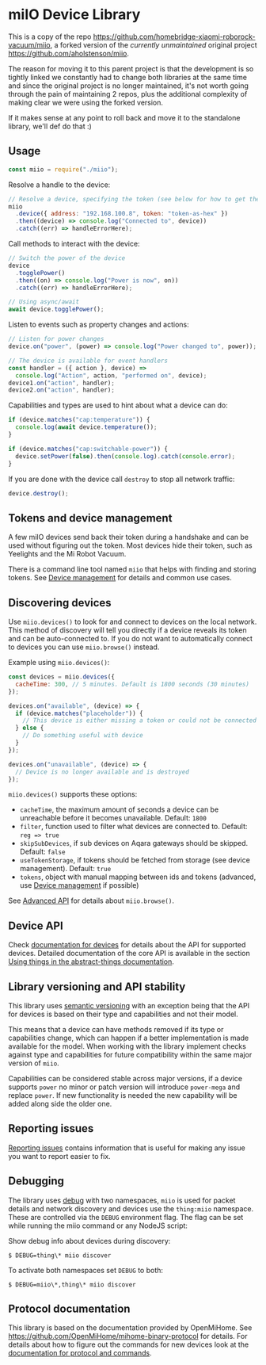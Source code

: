 # miIO Device Library

This is a copy of the repo https://github.com/homebridge-xiaomi-roborock-vacuum/miio,
a forked version of the _currently unmaintained_ original project https://github.com/aholstenson/miio.

The reason for moving it to this parent project is that the development is so tightly linked we constantly had to change
both libraries at the same time and since the original project is no longer maintained, it's not worth going through the
pain of maintaining 2 repos, plus the additional complexity of making clear we were using the forked version.

If it makes sense at any point to roll back and move it to the standalone library, we'll def do that :)

## Usage

```javascript
const miio = require("./miio");
```

Resolve a handle to the device:

```javascript
// Resolve a device, specifying the token (see below for how to get the token)
miio
  .device({ address: "192.168.100.8", token: "token-as-hex" })
  .then((device) => console.log("Connected to", device))
  .catch((err) => handleErrorHere);
```

Call methods to interact with the device:

```javascript
// Switch the power of the device
device
  .togglePower()
  .then((on) => console.log("Power is now", on))
  .catch((err) => handleErrorHere);

// Using async/await
await device.togglePower();
```

Listen to events such as property changes and actions:

```javascript
// Listen for power changes
device.on("power", (power) => console.log("Power changed to", power));

// The device is available for event handlers
const handler = ({ action }, device) =>
  console.log("Action", action, "performed on", device);
device1.on("action", handler);
device2.on("action", handler);
```

Capabilities and types are used to hint about what a device can do:

```javascript
if (device.matches("cap:temperature")) {
  console.log(await device.temperature());
}

if (device.matches("cap:switchable-power")) {
  device.setPower(false).then(console.log).catch(console.error);
}
```

If you are done with the device call `destroy` to stop all network traffic:

```javascript
device.destroy();
```

## Tokens and device management

A few miIO devices send back their token during a handshake and can be used
without figuring out the token. Most devices hide their token, such as
Yeelights and the Mi Robot Vacuum.

There is a command line tool named `miio` that helps with finding and storing
tokens. See [Device management](docs/management.md) for details
and common use cases.

## Discovering devices

Use `miio.devices()` to look for and connect to devices on the local network.
This method of discovery will tell you directly if a device reveals its token
and can be auto-connected to. If you do not want to automatically connect to
devices you can use `miio.browse()` instead.

Example using `miio.devices()`:

```javascript
const devices = miio.devices({
  cacheTime: 300, // 5 minutes. Default is 1800 seconds (30 minutes)
});

devices.on("available", (device) => {
  if (device.matches("placeholder")) {
    // This device is either missing a token or could not be connected to
  } else {
    // Do something useful with device
  }
});

devices.on("unavailable", (device) => {
  // Device is no longer available and is destroyed
});
```

`miio.devices()` supports these options:

- `cacheTime`, the maximum amount of seconds a device can be unreachable before it becomes unavailable. Default: `1800`
- `filter`, function used to filter what devices are connected to. Default: `reg => true`
- `skipSubDevices`, if sub devices on Aqara gateways should be skipped. Default: `false`
- `useTokenStorage`, if tokens should be fetched from storage (see device management). Default: `true`
- `tokens`, object with manual mapping between ids and tokens (advanced, use [Device management](docs/management.md) if possible)

See [Advanced API](docs/advanced-api.md) for details about `miio.browse()`.

## Device API

Check [documentation for devices](docs/devices/README.md) for details about
the API for supported devices. Detailed documentation of the core API is
available in the section [Using things in the abstract-things documentation](http://abstract-things.readthedocs.io/en/latest/using-things.html).

## Library versioning and API stability

This library uses [semantic versioning](http://semver.org/) with an exception
being that the API for devices is based on their type and capabilities and not
their model.

This means that a device can have methods removed if its type or capabilities
change, which can happen if a better implementation is made available for the
model. When working with the library implement checks against type and
capabilities for future compatibility within the same major version of `miio`.

Capabilities can be considered stable across major versions, if a device
supports `power` no minor or patch version will introduce `power-mega` and
replace `power`. If new functionality is needed the new capability will be
added along side the older one.

## Reporting issues

[Reporting issues](docs/reporting-issues.md) contains information that is
useful for making any issue you want to report easier to fix.

## Debugging

The library uses [debug](https://github.com/visionmedia/debug) with two
namespaces, `miio` is used for packet details and network discovery and devices
use the `thing:miio` namespace. These are controlled via the `DEBUG`
environment flag. The flag can be set while running the miio command or any
NodeJS script:

Show debug info about devices during discovery:

```
$ DEBUG=thing\* miio discover
```

To activate both namespaces set `DEBUG` to both:

```
$ DEBUG=miio\*,thing\* miio discover
```

## Protocol documentation

This library is based on the documentation provided by OpenMiHome. See https://github.com/OpenMiHome/mihome-binary-protocol for details. For details
about how to figure out the commands for new devices look at the
[documentation for protocol and commands](docs/protocol.md).
